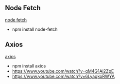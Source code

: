 ## Node Fetch
[node fetch](https://www.npmjs.com/package/node-fetch)
- npm install node-fetch

## Axios
[axios](https://www.npmjs.com/package/axios)
- npm install axios
- https://www.youtube.com/watch?v=qM4G1Ai2ZpE
- https://www.youtube.com/watch?v=6LyagkoRWYA